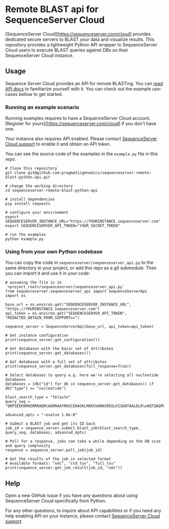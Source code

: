 # Remote BLAST api for SequenceServer Cloud

[SequenceServer Cloud][https://sequenceserver.com/cloud] provides dedicated secure servers to BLAST your data and visualize results.
This repository provides a lightweight Python API wrapper to SequenceServer Cloud users to execute BLAST queries against DBs on their SequenceServer Cloud instance.

## Usage

Sequence Server Cloud provides an API for remote BLASTing. You can [read API docs](https://sequenceserver.com/doc/api/) to familiarize yourself with it.
You can check out the example use-cases bellow to get started.

### Running an example scenario

Running examples requires to have a SequenceServer Cloud account.
[Register for yours][https://sequenceserver.com/cloud] if you don't have one.

Your instance also requires API enabled. Please contact [SequenceServer Cloud support](https://sequenceserver.com/support) to enable it and obtain an API token.

You can see the source code of the examples in the `example.py` file in this repo.

```
# Clone this repository
git clone git@github.com:pragmaticgenomics/sequenceserver-remote-blast-python-api.git

# change the working directory
cd sequenceserver-remote-blast-python-api

# install dependencies
pip install requests

# configure your environment
export SEQUENCESERVER_INSTANCE_URL="https://YOURINSTANCE.sequenceserver.com"
export SEQUENCESERVER_API_TOKEN="YOUR_SECRET_TOKEN"

# run the examples
python example.py
```

### Using from your own Python codebase

You can copy the code in `sequenceserver/sequenceserver_api.py` to the same directory in your project, or add this repo as a git submodule. Then you can import it and use it in your code:

```
# assuming the file is in `<project_root>/sequenceserver/sequenceserver_api.py`
from sequenceserver.sequenceserver_api import SequenceServerApi
import os

base_url = os.environ.get("SEQUENCESERVER_INSTANCE_URL", "https://YOURINSTANCE.sequenceserver.com")
api_token = os.environ.get("SEQUENCESERVER_API_TOKEN", "REDACTED_OBTAIN_FROM_SUPPORT==")

sequence_server = SequenceServerApi(base_url, api_token=api_token)

# Get instance configuration
print(sequence_server.get_configuration())

# Get databases with the basic set of attributes
print(sequence_server.get_databases())

# Get databases with a full set of attributes
print(sequence_server.get_databases(full_response=True))

# Select databases to query e.g. here we're selecting all nucleotide databases
databases = [db["id"] for db in sequence_server.get_databases() if db["type"] == "nucleotide"]

blast_search_type = "tblastn"
query_seq = "QRPSEEKDRKERRRAQRCAGRRAAYRKGCEKAGKLRRKGVARASREGLKISDATAALDLR\nAQTQAQPDFGQLDHQQPQHHHQQQQPPQQQQQQPPPPQQQQQPQHPQQQHNQNPESRPHH\nHLPQQHHHQHHPGNHLHSGDSGGGIGGGGGGGGGGGGGGGGGGGGGGGGGSAGGVAVVAG"

advanced_opts = "-evalue 1.0e-8"

# Submit a BLAST job and get its ID back
job_id = sequence_server.submit_blast_job(blast_search_type, query_seq, databases, advanced_opts)

# Poll for a response, jobs can take a while depending on the DB size and query complexity
response = sequence_server.poll_job(job_id)

# Get the results of the job in selected format
# Available formats: "xml", "std_tsv", "full_tsv"
print(sequence_server.get_job_result(job_id, "xml"))
```

## Help

Open a new GitHub issue if you have any questions about using SequenceServer Cloud specifically from Python.

For any other questions, to inquire about API capabilities or if you need any help enabling API on your instance, please contact [SequenceServer Cloud support](https://sequenceserver.com/support)